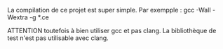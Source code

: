 

La compilation de ce projet est super simple. Par exempple :
gcc -Wall -Wextra -g *.ce

ATTENTION toutefois à bien utiliser gcc et pas clang. La bibliothèque de test n'est pas utilisable avec clang.
